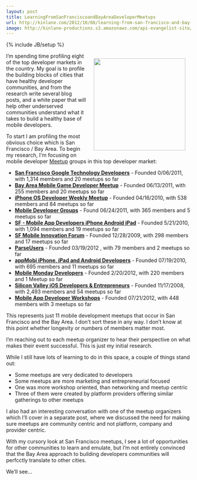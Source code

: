 ```yaml
---
layout: post
title: LearningFromSanFranciscoandBayAreaDeveloperMeetups
url: http://kinlane.com/2012/10/08/learning-from-san-francisco-and-bay-area-developer-meetups/
image: http://kinlane-productions.s3.amazonaws.com/api-evangelist-site/blog/meetup_logo.gif
---
```

{% include JB/setup %}
<p><a title="Meetup" href="http://www.meetup.com/"><img style="padding: 15px;" src="https://s3.amazonaws.com/kinlane-productions/meetup/meetup_logo.gif" alt="" width="250" align="right" /></a></p>
<p>I&rsquo;m spending time profiling eight of the top developer markets in the country.  My goal is to profile the building blocks of cities that have healthy developer communities, and from the research write several blog posts, and a white paper that will help other underserved communities understand what it takes to build a healthy base of mobile developers.</p>
<p>To start I am profiling the most obvious choice which is San Francisco / Bay Area. To begin my research, I'm focusing on mobile developer <a title="Meetup" href="http://www.meetup.com/">Meetup</a> groups in this top developer market:</p>
<ul class="mainlist">
<li><strong><a href="http://www.gtugsf.com/">San Francisco Google Technology Developers</a></strong> - Founded 0/06/2011,  with 1,314 members and 20 meetups so far</li>
<li><strong><a href="http://www.meetup.com/Bay-Area-Mobile-Game-Developer-Meetup/">Bay Area Mobile Game Developer Meetup</a></strong> - Founded 06/13/2011, with 255 members and 20 meetups so far</li>
<li><strong><a href="http://www.meetup.com/iphonedevsf">iPhone OS Developer Weekly Meetup</a></strong> - Founded 04/16/2010, with 538 members and 84 meetups so far</li>
<li><strong><a href="http://www.meetup.com/StackMob/">Mobile Developer Groups</a></strong> - Found 06/24/2011, with 365 members and 5 meetups so far</li>
<li><strong><a href="http://www.meetup.com/SF-Mobile-App-Developers/">SF - Mobile App Developers iPhone Android iPad</a></strong> - Founded 5/21/2010, with 1,094 members and 19 meetups so far</li>
<li><strong><a href="http://www.sfmobi.org/">SF Mobile Innovation Forum</a></strong> - Founded 12/28/2009, with 298 members and 17 meetups so far</li>
<li><strong><a href="http://www.meetup.com/parseusers/">ParseUsers</a></strong> - Founded 03/19/2012 , with 79 members and 2 meetups so far</li>
<li><strong><a href="http://www.meetup.com/appMobi-Silicon-Valley-Developers/">appMobi iPhone, iPad and Android Developers</a></strong> - Founded 07/19/2010, with 695 members and 11 meetups so far</li>
<li><strong><a href="http://www.meetup.com/momolabs/">Mobile Monday Developers</a></strong> - Founded 2/20/2012, with 220 members and 1 Meetup so far</li>
<li><strong><a href="http://www.svios.org/">Silicon Valley iOS Developers &amp; Entrepreneurs</a></strong> - Founded 11/17/2008, with 2,493 members and 54 meetups so far</li>
<li><strong><a href="http://www.meetup.com/appworkshops/">Mobile App Developer Workshops</a></strong> -  Founded 07/21/2012, with 448 members with 3 meetups so far</li>
</ul>
<p>This represents just 11 mobile development meetups that occur in San Francisco and the Bay Area.  I don&rsquo;t sort these in any way.  I don&rsquo;t know at this point whether longevity or numbers of members matter most.</p>
<p>I&rsquo;m reaching out to each meetup organizer to hear their perspective on what makes their event successful. This is just my initial research.</p>
<p>While I still have lots of learning to do in this space, a couple of things stand out:</p>
<ul class="mainlist">
<li>Some meetups are very dedicated to developers</li>
<li>Some meetups are more marketing and entrepreneurial focused</li>
<li>One was more workshop oriented, than networking and meetup centric</li>
<li>Three of them were created by platform providers offering similar gatherings to other meetups</li>
</ul>
<p>I also had an interesting conversation with one of the meetup organizers which I&rsquo;ll cover in a separate post, where we discussed the need for making sure meetups are community centric and not platform, company and provider centric.</p>
<p>With my cursory look at San Francisco meetups, I see a lot of opportunities for other communities to learn and emulate, but I&rsquo;m not entirely convinced that the Bay Area approach to building developers communities will perfcctly translate to other cities.</p>
<p>We&rsquo;ll see...</p>